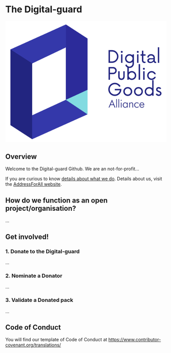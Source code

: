 
# The Digital-guard
![DPG Cover Photo](https://github.com/DPGAlliance/.github/blob/main/profile/logo.png)

## Overview

Welcome to the Digital-guard Github. We are an not-for-profit...

If you are curious to know  [details about what we do](https://wiki.addressforall.org/doc/Documenta%C3%A7%C3%A3o_Digital-guard). Details about us, visit the [AddressForAll website](https://addressforall.org/en).

## How do we function as an open project/organisation? 
...
## Get involved!
### 1. Donate to the Digital-guard
...

### 2. Nominate a Donator 
...
### 3. Validate a Donated pack 
...

## Code of Conduct
You will find our template of Code of Conduct at  https://www.contributor-covenant.org/translations/
